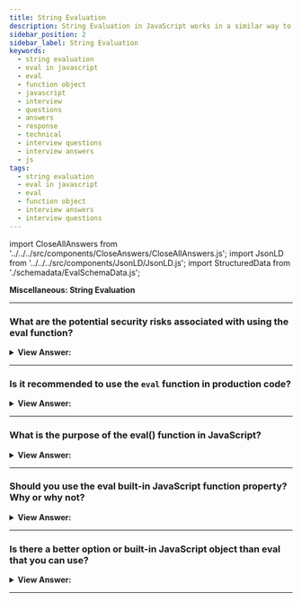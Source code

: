 ```yaml
---
title: String Evaluation
description: String Evaluation in JavaScript works in a similar way to how it works in Python. You should never use eval in your applications.
sidebar_position: 2
sidebar_label: String Evaluation
keywords:
  - string evaluation
  - eval in javascript
  - eval
  - function object
  - javascript
  - interview
  - questions
  - answers
  - response
  - technical
  - interview questions
  - interview answers
  - js
tags:
  - string evaluation
  - eval in javascript
  - eval
  - function object
  - interview answers
  - interview questions
---
```


import CloseAllAnswers from '../../../src/components/CloseAnswers/CloseAllAnswers.js';
import JsonLD from '../../../src/components/JsonLD/JsonLD.js';
import StructuredData from './schemadata/EvalSchemaData.js';

<JsonLD data={StructuredData} />

<head>
  <title>String Evaluation | JavaScript Frontend Phone Interview</title>
</head>

**Miscellaneous: String Evaluation**

<CloseAllAnswers />

---

### What are the potential security risks associated with using the eval function?

<details>
  <summary><strong>View Answer:</strong></summary>
  <div>
  <div><strong>Interview Response:</strong> The main risk is the potential for code injection, where malicious code can be executed. It's important to validate and sanitize any input used with `eval`.
  </div><br />
  <div><strong className="codeExample">Technical Details:</strong><br /><br />

  <div></div>

The `eval()` function in JavaScript is a powerful feature that evaluates a string of JavaScript code and executes it. Because it has the ability to execute arbitrary code, it presents several security risks:

**1. Code Injection**: If `eval()` is used on strings that can be manipulated by users (for example, form inputs or URL parameters), it opens up the potential for malicious code injection. An attacker could input a string that contains harmful JavaScript code, which would then be executed.

**2. Scope Access**: Code executed by `eval()` runs in the same scope as the call to `eval()`, meaning it has access to local variables, functions, and potentially sensitive data within that scope.

**3. Performance**: While not a security risk per se, it's worth noting that `eval()` can lead to performance issues. Modern JavaScript engines optimize code by compiling it into a more efficient format, but they can't do this as effectively with `eval()`, because the code within `eval()` is dynamically parsed and executed.

Given these security and performance considerations, it's generally recommended to avoid `eval()` if possible. Alternatives include using `JSON.parse()` for converting JSON strings into objects, using functions like `setTimeout` and `setInterval` with function arguments instead of string arguments, or using the `Function` constructor to create functions from strings in a more controlled manner.

---

:::tip
Remember, always sanitize and validate any user-provided data if you absolutely must use `eval()`, though in general it's best to avoid it if at all possible.
:::

  </div>
  </div>
</details>

---

### Is it recommended to use the `eval` function in production code?

<details>
  <summary><strong>View Answer:</strong></summary>
  <div>
  <div><strong>Interview Response:</strong> In general, it is discouraged to use `eval` in production code due to security risks and potential performance implications. There are usually alternative approaches to achieve the desired functionality.
<br />
  </div>
  </div>
</details>

---

### What is the purpose of the eval() function in JavaScript?

<details>
  <summary><strong>View Answer:</strong></summary>
  <div>
  <div><strong>Interview Response:</strong> The eval() function is used to evaluate a string as a JavaScript expression or code snippet, allowing dynamic execution of code. However, it's generally discouraged due to security risks.
</div><br />
  <div><strong>Technical Response:</strong> According to the MDN, the honest answer is that you should never use eval in your applications. However, the purpose of eval is to evaluate JavaScript code represented as a string value. One string parameter evaluates in the built-in eval function, and returns the completed value of the evaluated code. If the completion value is empty, undefined is returned.
</div><br />
  <div><strong className="codeExample">Code Example:</strong><br /><br />

  <div></div>

```js
let code = 'alert("Hello")';
eval(code); // alerts Hello
```

  </div>
  </div>
</details>

---

### Should you use the eval built-in JavaScript function property? Why or why not?

<details>
  <summary><strong>View Answer:</strong></summary>
  <div>
  <div><strong>Interview Response:</strong> We should never use eval in modern applications. Many problems include security, optimization, speed, and minification compatibility issues. The MDN does not recommend its use in modern programming.</div><br />
  <div><strong>Technical Response:</strong> In modern programming, developers use eval very sparingly. Developers often say that “eval is evil”. The reason is simple: a long, long time ago, JavaScript was a weaker language; many things only worked with eval. But that time passed a decade ago. There is no reason to use eval because the JavaScript engine does not optimize it. If someone is using it, there is a good chance they can replace it with a modern language construct or a JavaScript Module. Evil, I mean eval has several issues, including speed and code minification compatibility issues. The fundamental problem is that it poses a security risk to the user, and the MDN does not recommend its use in modern programming.<br /><br /> Using external local variables inside eval is also considered a bad programming practice, as it makes maintaining the code more complex. If your code needs some data from the outer scope, use “new” Function and pass it as arguments.
  </div><br /><br />

:::warning
Executing JavaScript from a string is an enormous security risk. It is far too easy for a bad actor to run arbitrary code when using eval().
:::

  </div>
</details>

---

### Is there a better option or built-in JavaScript object than eval that you can use?

<details>
  <summary><strong>View Answer:</strong></summary>
  <div>
  <div><strong>Interview Response:</strong> Yes, safer alternatives to eval() include the Function constructor for creating functions dynamically or JSON.parse() for parsing JSON strings without executing arbitrary code.
</div><br />
  <div><strong className="codeExample">Code Example:</strong> Converting from eval to a Function() object.<br /><br />

  <div></div>

```js
// Bad code with eval():
function looseJsonParse(obj) {
  return eval('(' + obj + ')');
}

console.log(looseJsonParse('{a:(4-1), b:function(){}, c:new Date()}'));

// Better code without eval():
function looseJsonParse(obj) {
  return Function('"use strict";return (' + obj + ')')();
}

console.log(looseJsonParse('{a:(4-1), b:function(){}, c:new Date()}'));
```

  </div>
  </div>
</details>

---
